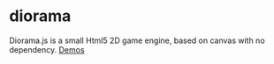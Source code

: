 # diorama
Diorama.js is a small Html5 2D game engine, based on canvas with no dependency.
[Demos](https://gitlab.com/teabo/Diorama)
